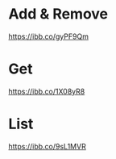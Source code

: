 
# Add & Remove
<https://ibb.co/gyPF9Qm>
  
# Get
<https://ibb.co/1X08yR8>  </br>

# List
<https://ibb.co/9sL1MVR>

